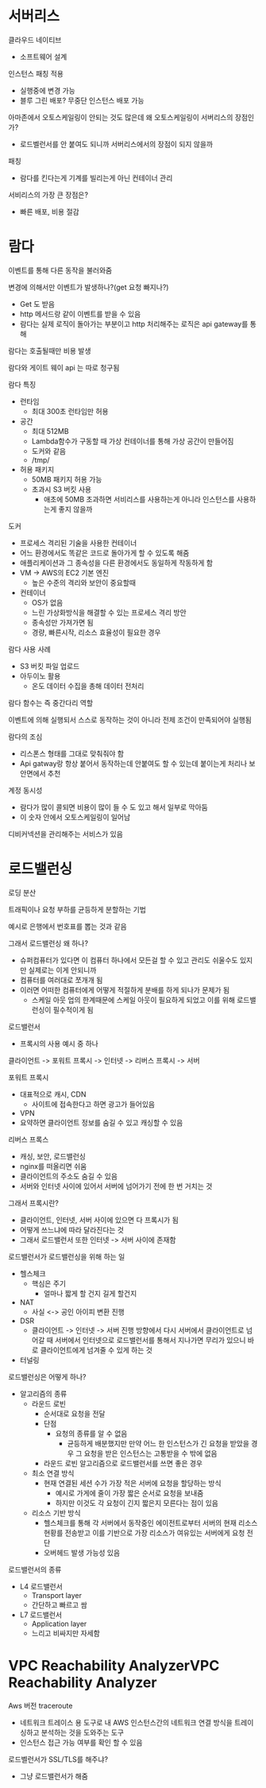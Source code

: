 # 서버리스

클라우드 네이티브

- 소프트웨어 설계

인스턴스 패칭 적용

- 실행중에 변경 가능
- 블루 그린 배포? 무중단 인스턴스 배포 가능

아마존에서 오토스케일링이 안되는 것도 많은데 왜 오토스케일링이 서버리스의 장점인가?

- 로드벨런서를 안 붙여도 되니까 서버리스에서의 장점이 되지 않을까

패칭

- 람다를 킨다는게 기계를 빌리는게 아닌 컨테이너 관리

서비리스의 가장 큰 장점은?

- 빠른 배포, 비용 절감

# 람다

이벤트를 통해 다른 동작을 불러와줌

변경에 의해서만 이벤트가 발생하나?(get 요청 빠지나?)

- Get 도 받음
- http 메서드랑 같이 이벤트를 받을 수 있음
- 람다는 실제 로직이 돌아가는 부분이고 http 처리해주는 로직은 api gateway를 통해

람다는 호출될때만 비용 발생

람다와 게이트 웨이 api 는 따로 청구됨

람다 특징

- 런타임
    - 최대 300초 런타임만 허용
- 공간
    - 최대 512MB
    - Lambda함수가 구동할 때 가상 컨테이너를 통해 가상 공간이 만들어짐
    - 도커와 같음
    - /tmp/
- 허용 패키지
    - 50MB 패키지 허용 가능
    - 초과시 S3 버킷 사용
        - 애초에 50MB 초과하면 서비리스를 사용하는게 아니라 인스턴스를 사용하는게 좋지 않을까

도커

- 프로세스 격리된 기술을 사용한 컨테이너
- 어느 환경에서도 똑같은 코드로 돌아가게 할 수 있도록 해줌
- 애플리케이션과 그 종속성을 다른 환경에서도 동일하게 작동하게 함
- VM -> AWS의 EC2 기본 엔진
    - 높은 수준의 격리와 보안이 중요할때
- 컨테이너
    - OS가 없음
    - 느린 가상화방식을 해결할 수 있는 프로세스 격리 방안
    - 종속성만 가져가면 됨
    - 경량, 빠른시작, 리소스 효율성이 필요한 경우

람다 사용 사례

- S3 버킷 파일 업로드
- 아두이노 활용
    - 온도 데이터 수집을 총해 데이터 전처리

람다 함수는 즉 중간다리 역할

이벤트에 의해 실행되서 스스로 동작하는 것이 아니라 전제 조건이 만족되어야 실행됨

람다의 조심

- 리스폰스 형태를 그대로 맞춰줘야 함
- Api gatway랑 항상 붙어서 동작하는데 안붙여도 할 수 있는데 붙이는게 처리나 보안면에서 추천

계정 동시성

- 람다가 많이 콜되면 비용이 많이 들 수 도 있고 해서 일부로 막아둠
- 이 숫자 안에서 오토스케일링이 일어남

디비커넥션을 관리해주는 서비스가 있음

# 로드밸런싱

로딩 분산

트래픽이나 요청 부하를 균등하게 분할하는 기법

예시로 은행에서 번호표를 뽑는 것과 같음

그래서 로드밸런싱 왜 하나?

- 슈퍼컴퓨터가 있다면 이 컴퓨터 하나에서 모든걸 할 수 있고 관리도 쉬울수도 있지만 실제로는 이게 안되니까
- 컴퓨터를 여러대로 쪼개개 됨
- 이러면 어떠한 컴퓨터에게 어떻게 적절하게 분배를 하게 되나가 문제가 됨
    - 스케일 아웃 업의 한계때문에 스케일 아웃이 필요하게 되었고 이를 위해 로드밸런싱이 필수적이게 됨

로드밸런서

- 프록시의 사용 예시 중 하나

클라이언트 -> 포워트 프록시 -> 인터넷 -> 리버스 프록시 -> 서버

포워트 프록시

- 대표적으로 캐시, CDN
    - 사이트에 접속한다고 하면 광고가 들어있음
- VPN
- 요약하면 클라이언트 정보를 숨길 수 있고 캐싱할 수 있음

리버스 프록스

- 캐싱, 보안, 로드밸런싱
- nginx를 떠올리면 쉬움
- 클라이언트의 주소도 숨길 수 있음
- 서버와 인터넷 사이에 있어서 서버에 넘어가기 전에 한 번 거치는 것

그래서 프록시란?

- 클라이언트, 인터넷, 서버 사이에 있으면 다 프록시가 됨
- 어떻게 쓰느냐에 따라 달라진다는 것
- 그래서 로드밸런서 또한 인터넷 -> 서버 사이에 존재함

로드밸런서가 로드밸런싱을 위해 하는 일

- 헬스체크
    - 핵심은 주기
        - 얼마나 짧게 할 건지 길게 할건지
- NAT
    - 사실 <-> 공인 아이피 변환 진행
- DSR
    - 클라이언트 -> 인터넷 -> 서버 진행 방향에서 다시 서버에서 클라이언트로 넘어갈 때 서버에서 인터넷으로 로드밸런서를 통해서 지나가면 무리가 있으니 바로 클라이언트에게 넘겨줄 수 있게 하는 것
- 터널링

로드밸런싱은 어떻게 하나?

- 알고리즘의 종류
    - 라운드 로빈
        - 순서대로 요청을 전달
        - 단점
            - 요청의 종류를 알 수 없음
                - 균등하게 배분했지만 만약 어느 한 인스턴스가 긴 요청을 받았을 경우 그 요청을 받은 인스턴스는 고통받을 수 밖에 없음
        - 라운드 로빈 알고리즘으로 로드밸런서를 쓰면 좋은 경우
    - 최소 연결 방식
        - 현재 연결된 세션 수가 가장 적은 서버에 요청을 할당하는 방식
            - 예시로 가게에 줄이 가장 짧은 순서로 요청을 보내줌
            - 하지만 이것도 각 요청이 긴지 짧은지 모른다는 점이 있음
    - 리소스 기반 방식
        - 헬스체크를 통해 각 서버에서 동작중인 에이전트로부터 서버의 현재 리소스 현황를 전송받고 이를 기반으로 가장 리소스가 여유있는 서버에게 요청 전단
        - 오버헤드 발생 가능성 있음

로드밸런서의 종류

- L4 로드밸런서
    - Transport layer
    - 간단하고 빠르고 쌈
- L7 로드밸런서
    - Application layer
    - 느리고 비싸지만 자세함

# **VPC Reachability AnalyzerVPC Reachability Analyzer**

Aws 버전 traceroute

- 네트워크 트레이스 용 도구로 내 AWS 인스턴스간의 네트워크 연결 방식을 트레이싱하고 분석하는 것을 도와주는 도구
- 인스턴스 접근 가능 여부를 확인 할 수 있음

로드벨런서가 SSL/TLS를 해주냐?

- 그냥 로드밸런서가 해줌